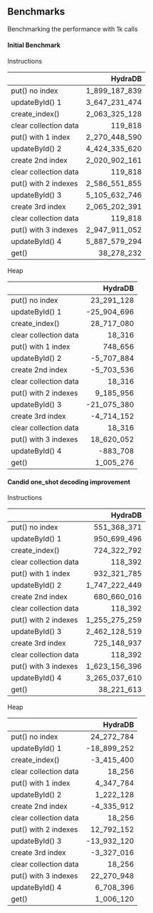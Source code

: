 ## Benchmarks

Benchmarking the performance with 1k calls

#### Initial Benchmark

Instructions

|                       |       HydraDB |
| :-------------------- | ------------: |
| put() no index        | 1_899_187_839 |
| updateById() 1        | 3_647_231_474 |
| create_index()        | 2_063_325_128 |
| clear collection data |       119_818 |
| put() with 1 index    | 2_270_448_590 |
| updateById() 2        | 4_424_335_620 |
| create 2nd index      | 2_020_902_161 |
| clear collection data |       119_818 |
| put() with 2 indexes  | 2_586_551_855 |
| updateById() 3        | 5_105_632_746 |
| create 3rd index      | 2_065_202_391 |
| clear collection data |       119_818 |
| put() with 3 indexes  | 2_947_911_052 |
| updateById() 4        | 5_887_579_294 |
| get()                 |    38_278_232 |

Heap

|                       |     HydraDB |
| :-------------------- | ----------: |
| put() no index        |  23_291_128 |
| updateById() 1        | -25_904_696 |
| create_index()        |  28_717_080 |
| clear collection data |      18_316 |
| put() with 1 index    |     748_656 |
| updateById() 2        |  -5_707_884 |
| create 2nd index      |  -5_703_536 |
| clear collection data |      18_316 |
| put() with 2 indexes  |   9_185_956 |
| updateById() 3        | -21_075_380 |
| create 3rd index      |  -4_714_152 |
| clear collection data |      18_316 |
| put() with 3 indexes  |  18_620_052 |
| updateById() 4        |    -883_708 |
| get()                 |   1_005_276 |

#### Candid one_shot decoding improvement

Instructions

|                       |       HydraDB |
| :-------------------- | ------------: |
| put() no index        |   551_368_371 |
| updateById() 1        |   950_699_496 |
| create_index()        |   724_322_792 |
| clear collection data |       118_392 |
| put() with 1 index    |   932_321_785 |
| updateById() 2        | 1_747_222_449 |
| create 2nd index      |   680_660_016 |
| clear collection data |       118_392 |
| put() with 2 indexes  | 1_255_275_259 |
| updateById() 3        | 2_462_128_519 |
| create 3rd index      |   725_148_937 |
| clear collection data |       118_392 |
| put() with 3 indexes  | 1_623_156_396 |
| updateById() 4        | 3_265_037_610 |
| get()                 |    38_221_613 |

Heap

|                       |     HydraDB |
| :-------------------- | ----------: |
| put() no index        |  24_272_784 |
| updateById() 1        | -18_899_252 |
| create_index()        |  -3_415_400 |
| clear collection data |      18_256 |
| put() with 1 index    |   4_347_784 |
| updateById() 2        |   1_222_128 |
| create 2nd index      |  -4_335_912 |
| clear collection data |      18_256 |
| put() with 2 indexes  |  12_792_152 |
| updateById() 3        | -13_932_120 |
| create 3rd index      |  -3_327_016 |
| clear collection data |      18_256 |
| put() with 3 indexes  |  22_270_948 |
| updateById() 4        |   6_708_396 |
| get()                 |   1_006_120 |
